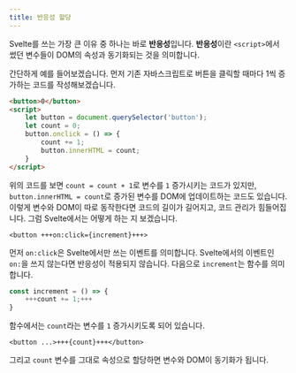 ```yaml
---
title: 반응성 할당
---
```


Svelte를 쓰는 가장 큰 이유 중 하나는 바로 **반응성**입니다. **반응성**이란 `<script>`에서 썼던 변수들이 DOM의 속성과 동기화되는 것을 의미합니다.

간단하게 예를 들어보겠습니다. 먼저 기존 자바스크립트로 버튼을 클릭할 때마다 1씩 증가하는 코드를 작성해보겠습니다.

```html
<button>0</button>
<script>
	let button = document.querySelector('button');
	let count = 0;
	button.onclick = () => {
		count += 1;
		button.innerHTML = count;
	}
</script>
```

위의 코드를 보면 `count = count + 1`로 변수를 `1` 증가시키는 코드가 있지만, `button.innerHTML = count`로 증가된 변수를 DOM에 업데이트하는 코드도 있습니다. 이렇게 변수와 DOM이 따로 동작한다면 코드의 길이가 길어지고, 코드 관리가 힘들어집니다. 그럼 Svelte에서는 어떻게 하는 지 보겠습니다.

```svelte
<button +++on:click={increment}+++>
```

먼저 `on:click`은 Svelte에서만 쓰는 이벤트를 의미합니다. Svelte에서의 이벤트인 `on:`을 쓰지 않는다면 반응성이 적용되지 않습니다. 다음으로 `increment`는 함수를 의미합니다.

```js
const increment = () => {
	+++count += 1;+++
}
```

함수에서는 `count`라는 변수를 `1` 증가시키도록 되어 있습니다.

```svelte
<button ...>+++{count}+++</button>
```

그리고 `count` 변수를 그대로 속성으로 할당하면 변수와 DOM이 동기화가 됩니다.
